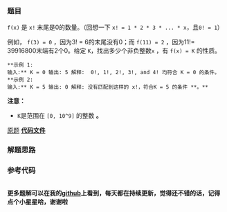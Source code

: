 ### 题目
 `f(x)` 是 `x!` 末尾是0的数量。（回想一下 `x! = 1 * 2 * 3 * ... * x`，且`0! = 1`）

例如， `f(3) = 0` ，因为3! = 6的末尾没有0；而 `f(11) = 2` ，因为11!= 39916800末端有2个0。给定
`K`，找出多少个非负整数`x` ，有 `f(x) = K` 的性质。

    
    
    **示例 1:
    输入:** K = 0 输出: 5 解释:  0!, 1!, 2!, 3!, and 4! 均符合 K = 0 的条件。 **示例 2:
    输入:** K = 5 输出: 0 解释: 没有匹配到这样的 x!，符合K = 5 的条件 **。**
    

**注意：**

  * `K`是范围在 `[0, 10^9]` 的整数 **。**

[原题](https://leetcode-cn.com/problems/preimage-size-of-factorial-zeroes-function/)    **[代码文件]()**


### 解题思路




### 参考代码

```go


```




**更多题解可以在我的[github](https://github.com/LZH139/leetcode_Go)上看到，每天都在持续更新，觉得还不错的话，记得点个小星星哈，谢谢啦**

